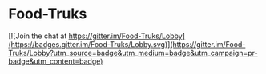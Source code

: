 # Food-Truks

[![Join the chat at https://gitter.im/Food-Truks/Lobby](https://badges.gitter.im/Food-Truks/Lobby.svg)](https://gitter.im/Food-Truks/Lobby?utm_source=badge&utm_medium=badge&utm_campaign=pr-badge&utm_content=badge)